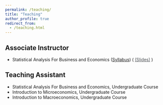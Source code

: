 ```yaml
---
permalink: /teaching/
title: "Teaching"
author_profile: true
redirect_from:
  - /teaching.html
---
```


## Associate Instructor
* Statistical Analysis For Business and Economics ([Syllabus](/files/E370/E370_Syllabus_Fall2022.pdf)) (<a href="/files/E370/Slides.zip" style="text-decoration: none; color: #4a4e52;" onclick="window.location.href='/files/E370/Slides.zip';return false;">
  <span style="text-decoration: underline; display: inline-block; color: #4a4e52;"
    onmouseover="this.style.color='#69b0c5';"
    onmouseout="this.style.color='#4a4e52';">
    (Slides)
  </span>
</a>)


## Teaching Assistant
* Statistical Analysis For Business and Economics, Undergraduate Course
* Introduction to Microeconomics, Undergraduate Course
* Introduction to Macroeconomics, Undergraduate Course

